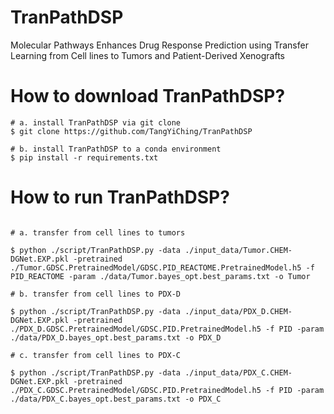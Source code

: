 # TranPathDSP
Molecular Pathways Enhances Drug Response Prediction using Transfer Learning from Cell lines to Tumors and Patient-Derived Xenografts


# How to download TranPathDSP?

```{python}
# a. install TranPathDSP via git clone
$ git clone https://github.com/TangYiChing/TranPathDSP

# b. install TranPathDSP to a conda environment 
$ pip install -r requirements.txt
```

# How to run TranPathDSP?

```{python}

# a. transfer from cell lines to tumors

$ python ./script/TranPathDSP.py -data ./input_data/Tumor.CHEM-DGNet.EXP.pkl -pretrained ./Tumor.GDSC.PretrainedModel/GDSC.PID_REACTOME.PretrainedModel.h5 -f PID_REACTOME -param ./data/Tumor.bayes_opt.best_params.txt -o Tumor

# b. transfer from cell lines to PDX-D 

$ python ./script/TranPathDSP.py -data ./input_data/PDX_D.CHEM-DGNet.EXP.pkl -pretrained ./PDX_D.GDSC.PretrainedModel/GDSC.PID.PretrainedModel.h5 -f PID -param ./data/PDX_D.bayes_opt.best_params.txt -o PDX_D

# c. transfer from cell lines to PDX-C

$ python ./script/TranPathDSP.py -data ./input_data/PDX_C.CHEM-DGNet.EXP.pkl -pretrained ./PDX_C.GDSC.PretrainedModel/GDSC.PID.PretrainedModel.h5 -f PID -param ./data/PDX_C.bayes_opt.best_params.txt -o PDX_C
```
